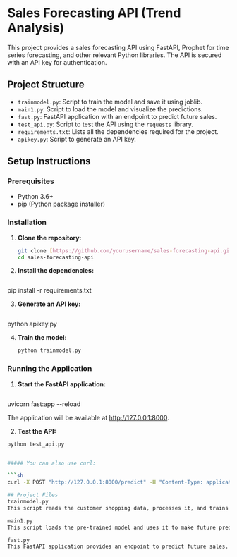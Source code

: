 # Sales Forecasting API (Trend Analysis)

This project provides a sales forecasting API using FastAPI, Prophet for time series forecasting, and other relevant Python libraries. The API is secured with an API key for authentication.

## Project Structure

- `trainmodel.py`: Script to train the model and save it using joblib.
- `main1.py`: Script to load the model and visualize the predictions.
- `fast.py`: FastAPI application with an endpoint to predict future sales.
- `test_api.py`: Script to test the API using the `requests` library.
- `requirements.txt`: Lists all the dependencies required for the project.
- `apikey.py`: Script to generate an API key.

## Setup Instructions

### Prerequisites

- Python 3.6+
- pip (Python package installer)

### Installation

1. **Clone the repository:**

   ```sh
   git clone [https://github.com/yourusername/sales-forecasting-api.git](https://github.com/Dhruvil5995/trend_analysis)
   cd sales-forecasting-api

2. **Install the dependencies:**

   ```sh
  pip install -r requirements.txt



3. **Generate an API key:**

   ```sh
  python apikey.py



4. **Train the model:**

   ```sh
   python trainmodel.py


### Running the Application

1. **Start the FastAPI application:**

   ```sh
  uvicorn fast:app --reload

  The application will be available at http://127.0.0.1:8000.

 2. **Test the API:**

   ```sh
  python test_api.py


##### You can also use curl:

```sh
  curl -X POST "http://127.0.0.1:8000/predict" -H "Content-Type: application/json" -H "access_token: b114ab40287f7431b0a0523f98ae47b1" -d "{\"periods\": 365}"

## Project Files
trainmodel.py
This script reads the customer shopping data, processes it, and trains a Prophet model to predict future sales. The trained model is saved using joblib.

main1.py
This script loads the pre-trained model and uses it to make future predictions, which are then visualized using matplotlib.

fast.py
This FastAPI application provides an endpoint to predict future sales. The endpoint is secured with an API key.























   
